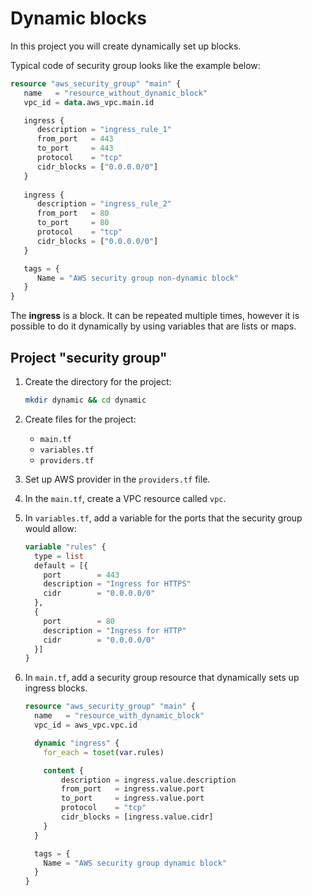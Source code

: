 # Dynamic blocks

In this project you will create dynamically set up blocks.

Typical code of security group looks like the example below:

```tf
resource "aws_security_group" "main" {
   name   = "resource_without_dynamic_block"
   vpc_id = data.aws_vpc.main.id

   ingress {
      description = "ingress_rule_1"
      from_port   = 443
      to_port     = 443
      protocol    = "tcp"
      cidr_blocks = ["0.0.0.0/0"]
   }
   
   ingress {
      description = "ingress_rule_2"
      from_port   = 80
      to_port     = 80
      protocol    = "tcp"
      cidr_blocks = ["0.0.0.0/0"]
   }

   tags = {
      Name = "AWS security group non-dynamic block"
   }
}
```

The **ingress** is a block. It can be repeated multiple times, however it is possible to do it dynamically by using variables that are lists or maps.

## Project "security group"

1. Create the directory for the project:

    ```bash
    mkdir dynamic && cd dynamic
    ```

1. Create files for the project:

    * `main.tf`
    * `variables.tf`
    * `providers.tf`

1. Set up AWS provider in the `providers.tf` file.
1. In the `main.tf`, create a VPC resource called `vpc`.
1. In `variables.tf`, add a variable for the ports that the security group would allow:

    ```tf
    variable "rules" {
      type = list  
      default = [{
        port        = 443
        description = "Ingress for HTTPS"
        cidr        = "0.0.0.0/0"
      },
      {
        port        = 80
        description = "Ingress for HTTP"
        cidr        = "0.0.0.0/0"
      }]
    }
    ```

1. In `main.tf`, add a security group resource that dynamically sets up ingress blocks.

    ```tf
    resource "aws_security_group" "main" {
      name   = "resource_with_dynamic_block"
      vpc_id = aws_vpc.vpc.id

      dynamic "ingress" {
        for_each = toset(var.rules)

        content {
            description = ingress.value.description
            from_port   = ingress.value.port
            to_port     = ingress.value.port
            protocol    = "tcp"
            cidr_blocks = [ingress.value.cidr]
        }
      }

      tags = {
        Name = "AWS security group dynamic block"
      }
    }
    ```

